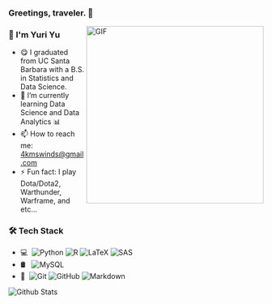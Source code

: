 ### Greetings, traveler. 👋
<img align="right" alt="GIF" src="https://c.tenor.com/AVGYV4JqDAUAAAAC/hungry-pooh-bear.gif" width="350" height="350" />

### 🧑 I'm Yuri Yu

- 😋 I graduated from UC Santa Barbara with a B.S. in Statistics and Data Science.
- 🌱 I’m currently learning Data Science and Data Analytics 📊
- 📫 How to reach me: 4kmswinds@gmail.com
- ⚡ Fun fact: I play Dota/Dota2, Warthunder, Warframe, and etc...

### 🛠 Tech Stack
- 💻 &#160;![Python](https://img.shields.io/badge/Python-333333?style=flat&logo=python&logoColor=yellow)
![R](https://img.shields.io/badge/R-333333?style=flat&logo=r&logoColor=blue)
![LaTeX](https://img.shields.io/badge/LaTex-333333?style=flat&logo=latex&logoColor=green)
![SAS](https://img.shields.io/badge/SAS-333333?style=flat&logo=sas&logoColor=white)
- 🛢 &#160; ![MySQL](https://img.shields.io/badge/-MySQL-333333?style=flat&logo=mysql)
- 🔧 &#160;![Git](https://img.shields.io/badge/-Git-333333?style=flat&logo=git)
![GitHub](https://img.shields.io/badge/-GitHub-333333?style=flat&logo=github)
![Markdown](https://img.shields.io/badge/-Markdown-333333?style=flat&logo=markdown)

![Github Stats](https://github-readme-stats.vercel.app/api?username=MSWinds&show_icons=true&theme=dark&count_private=true)

<!---
![Most Used Languages](https://github-readme-stats.vercel.app/api/top-langs/?username=MSWinds&theme=dark&layout=compact&&count_private=true)
-->
